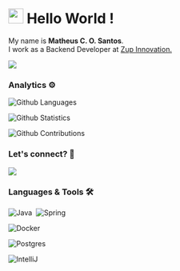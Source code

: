 
<h1><img src="https://emojis.slackmojis.com/emojis/images/1563480763/5999/meow_party.gif?1563480763" width="30"/> Hello World ! </h1>

My name is **Matheus C. O. Santos**. </br>
I work as a Backend Developer at <a href="https://www.zup.com.br/">Zup Innovation.</a>

![](http://estruyf-github.azurewebsites.net/api/VisitorHit?user=matheuscosantos&repo=matheuscosantos&countColorcountColor)

### Analytics ⚙️

![Github Languages](https://github-readme-stats.vercel.app/api/top-langs/?username=matheuscosantos&layout=compact&count_private=true)

![Github Statistics](https://github-readme-stats.vercel.app/api/?username=matheuscosantos&count_private=true&show_icons=true)

![Github Contributions](https://github-readme-streak-stats.herokuapp.com/?user=matheuscosantos&hide_border=true)

### Let's connect? 🤝

<p align="left">

<a href="https://www.linkedin.com/in/matheuscosantos"><img src="https://img.shields.io/badge/-LinkedIn-0077B5?style=flat&logo=Linkedin&logoColor=white"/></a>

</p>

### Languages & Tools 🛠

![Java](https://img.shields.io/badge/-Java-05122A?style=flat&logo=Java&logoColor=white)&nbsp;
![Spring](https://img.shields.io/badge/-Spring-05122A?style=flat&logo=spring&logoColor=white)&nbsp;

![Docker](https://img.shields.io/badge/-Docker-05122A?style=flat&logo=docker)&nbsp;

![Postgres](https://img.shields.io/badge/-Postgres-05122A?style=flat&logo=postgresql)&nbsp;

![IntelliJ](https://img.shields.io/badge/-IntelliJ-05122A?style=flat&logo=jetbrains)&nbsp;
